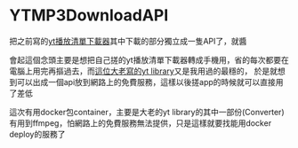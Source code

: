 # YTMP3DownloadAPI
把之前寫的[yt播放清單下載器](https://github.com/wasd52030/YTPlayListDownloader)其中下載的部分獨立成一隻API了，就醬

會起這個念頭主要是想把自己搓的yt播放清單下載器轉成手機用，省的每次都要在電腦上用完再摳過去，而[這位大老寫的yt library](https://github.com/Tyrrrz/YoutubeExplode)又是我用過的最穩的，
於是就想到可以出成一個api放到網路上的免費服務，這樣以後搓app的時候就可以直接用了差低

這次有用docker包container，主要是大老的yt library的其中一部份(Converter)有用到ffmpeg，怕網路上的免費服務無法提供，只是這樣就要找能用docker deploy的服務了

